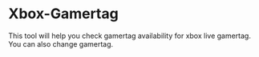 # Xbox-Gamertag
This tool will help you check gamertag availability for xbox live gamertag. You can also change gamertag.
